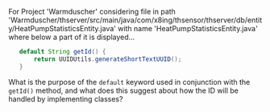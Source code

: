 For Project 'Warmduscher' considering file in path 'Warmduscher/thserver/src/main/java/com/x8ing/thsensor/thserver/db/entity/HeatPumpStatisticsEntity.java' with name 'HeatPumpStatisticsEntity.java' where below a part of it is displayed...
```java
   default String getId() {
       return UUIDUtils.generateShortTextUUID();
   }
```
What is the purpose of the `default` keyword used in conjunction with the `getId()` method, and what does this suggest about how the ID will be handled by implementing classes?